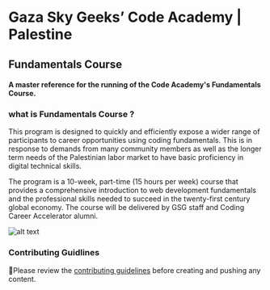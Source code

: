 # Gaza Sky Geeks’ Code Academy | Palestine 
## Fundamentals Course

#### A master reference for the running of the Code Academy's Fundamentals Course.

### what is Fundamentals Course ?

This program is designed to quickly and efficiently expose a wider range of participants to career opportunities using coding fundamentals. This is in response to demands from many community members as well as the longer term needs of the Palestinian labor market to have basic proficiency in digital technical skills.

The program is a 10-week, part-time (15 hours per week) course that provides a comprehensive introduction to web development fundamentals and the professional skills needed to succeed in the twenty-first century global economy. The course will be delivered by GSG staff and Coding Career Accelerator alumni.


 
 
 
![alt text](https://i.imgur.com/IEXYPp4.png)



### Contributing Guidlines
🚨Please review the [contributing guidelines](./CONTRIBUTING.md) before creating and pushing any content.
